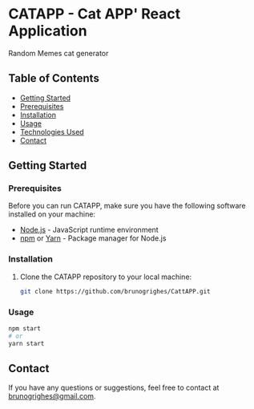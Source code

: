 # CATAPP - Cat APP' React Application

Random Memes cat generator

## Table of Contents

- [Getting Started](#getting-started)
- [Prerequisites](#prerequisites)
- [Installation](#installation)
- [Usage](#usage)
- [Technologies Used](#TechnologiesUsed)
- [Contact](#Contact)



## Getting Started

### Prerequisites

Before you can run CATAPP, make sure you have the following software installed on your machine:

- [Node.js](https://nodejs.org/) - JavaScript runtime environment
- [npm](https://www.npmjs.com/) or [Yarn](https://yarnpkg.com/) - Package manager for Node.js

### Installation

1. Clone the CATAPP repository to your local machine:

   ```bash
   git clone https://github.com/brunogrighes/CattAPP.git

### Usage

```python
npm start
# or
yarn start
```

## Contact
If you have any questions or suggestions, feel free to contact at brunogrighes@gmail.com.
